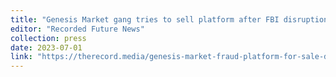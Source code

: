 ```yaml
---
title: "Genesis Market gang tries to sell platform after FBI disruption"
editor: "Recorded Future News"
collection: press
date: 2023-07-01
link: "https://therecord.media/genesis-market-fraud-platform-for-sale-dark-web"
---    
```



